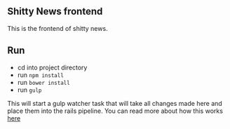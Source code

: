 ## Shitty News frontend
This is the frontend of shitty news.

## Run
- cd into project directory
- run `npm install`
- run `bower install`
- run `gulp`

This will start a gulp watcher task that will take all changes made here and place them into the rails pipeline. You can read more about how this works [here](https://github.com/DrewDahlman/gulpRails)